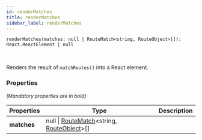 ```yaml
---
id: renderMatches
title: renderMatches
sidebar_label: renderMatches
---
```


```tsx
renderMatches(matches: null | RouteMatch<string, RouteObject>[]): React.ReactElement | null
```
<br/>

Renders the result of `matchRoutes()` into a React element.

### Properties

<font size="2"><i>(Mandatory properties are in bold)</i></font>

| Properties | Type | Description |
| --------- | ---- | ----------- |
| **matches** | null \| [RouteMatch](/framework-api/interfaces/RouteMatch.md)<string, [RouteObject](/framework-api/types/RouteObject.md)\>[] |  |
